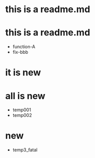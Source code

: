 # this is a readme.md
# this is a readme.md
- function-A
- fix-bbb

# it is new
# all is new

- temp001
- temp002

# new
- temp3_fatal
